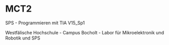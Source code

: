 # MCT2
 SPS - Programmieren mit TIA V15_Sp1 
 
 Westfälische Hochschule - Campus Bocholt - Labor für Mikroelektronik und Robotik und SPS
